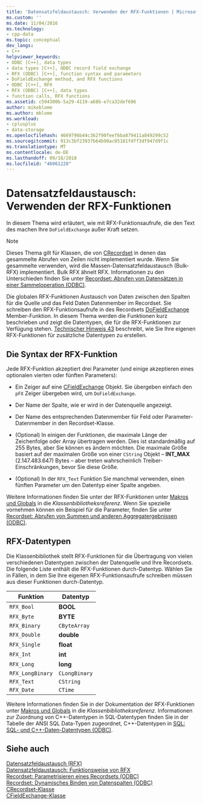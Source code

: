 ```yaml
---
title: 'Datensatzfeldaustausch: Verwenden der RFX-Funktionen | Microsoft-Dokumentation'
ms.custom: ''
ms.date: 11/04/2016
ms.technology:
- cpp-data
ms.topic: conceptual
dev_langs:
- C++
helpviewer_keywords:
- ODBC [C++], data types
- data types [C++], ODBC record field exchange
- RFX (ODBC) [C++], function syntax and parameters
- DoFieldExchange method, and RFX functions
- ODBC [C++], RFX
- RFX (ODBC) [C++], data types
- function calls, RFX functions
ms.assetid: c594300b-5a29-4119-a68b-e7ca32def696
author: mikeblome
ms.author: mblome
ms.workload:
- cplusplus
- data-storage
ms.openlocfilehash: 4669796b44c362f90feef6ba879411a849299c52
ms.sourcegitcommit: 913c3bf23937b64b90ac05181fdff3df947d9f1c
ms.translationtype: MT
ms.contentlocale: de-DE
ms.lasthandoff: 09/18/2018
ms.locfileid: "46061228"
---
```

# <a name="record-field-exchange-using-the-rfx-functions"></a>Datensatzfeldaustausch: Verwenden der RFX-Funktionen

In diesem Thema wird erläutert, wie mit RFX-Funktionsaufrufe, die den Text des machen Ihre `DoFieldExchange` außer Kraft setzen.  
  
> [!NOTE]
>  Dieses Thema gilt für Klassen, die von [CRecordset](../../mfc/reference/crecordset-class.md) in denen das gesammelte Abrufen von Zeilen nicht implementiert wurde. Wenn Sie gesammelte verwenden, wird die Massen-Datensatzfeldaustausch (Bulk-RFX) implementiert. Bulk RFX ähnelt RFX. Informationen zu den Unterschieden finden Sie unter [Recordset: Abrufen von Datensätzen in einer Sammeloperation (ODBC)](../../data/odbc/recordset-fetching-records-in-bulk-odbc.md).  
  
Die globalen RFX-Funktionen Austausch von Daten zwischen den Spalten für die Quelle und das Feld Daten Datenmember im Recordset. Sie schreiben den RFX-Funktionsaufrufe in des Recordsets [DoFieldExchange](../../mfc/reference/crecordset-class.md#dofieldexchange) Member-Funktion. In diesem Thema werden die Funktionen kurz beschrieben und zeigt die Datentypen, die für die RFX-Funktionen zur Verfügung stehen. [Technischer Hinweis 43](../../mfc/tn043-rfx-routines.md) beschreibt, wie Sie Ihre eigenen RFX-Funktionen für zusätzliche Datentypen zu erstellen.  
  
##  <a name="_core_rfx_function_syntax"></a> Die Syntax der RFX-Funktion  

Jede RFX-Funktion akzeptiert drei Parameter (und einige akzeptieren eines optionalen vierten oder fünften Parameters):  
  
- Ein Zeiger auf eine [CFieldExchange](../../mfc/reference/cfieldexchange-class.md) Objekt. Sie übergeben einfach den `pFX` Zeiger übergeben wird, um `DoFieldExchange`.  
  
- Der Name der Spalte, wie er wird in der Datenquelle angezeigt.  
  
- Der Name des entsprechenden Datenmember für Feld oder Parameter-Datenmember in den Recordset-Klasse.  
  
- (Optional) In einigen der Funktionen, die maximale Länge der Zeichenfolge oder Array übertragen werden. Dies ist standardmäßig auf 255 Bytes, aber Sie können es ändern möchten. Die maximale Größe basiert auf der maximalen Größe von einer `CString` Objekt – **INT_MAX** (2.147.483.647) Bytes – aber treten wahrscheinlich Treiber-Einschränkungen, bevor Sie diese Größe.  
  
- (Optional) In der `RFX_Text` Funktion Sie manchmal verwenden, einen fünften Parameter um den Datentyp einer Spalte angeben.  
  
Weitere Informationen finden Sie unter der RFX-Funktionen unter [Makros und Globals](../../mfc/reference/mfc-macros-and-globals.md) in die *Klassenbibliotheksreferenz*. Wenn Sie spezielle vornehmen können ein Beispiel für die Parameter, finden Sie unter [Recordset: Abrufen von Summen und anderen Aggregatergebnissen (ODBC)](../../data/odbc/recordset-obtaining-sums-and-other-aggregate-results-odbc.md).  
  
##  <a name="_core_rfx_data_types"></a> RFX-Datentypen  

Die Klassenbibliothek stellt RFX-Funktionen für die Übertragung von vielen verschiedenen Datentypen zwischen der Datenquelle und Ihre Recordsets. Die folgende Liste enthält die RFX-Funktionen durch-Datentyp. Wählen Sie in Fällen, in dem Sie Ihre eigenen RFX-Funktionsaufrufe schreiben müssen aus dieser Funktionen durch-Datentyp.  
  
|Funktion|Datentyp|  
|--------------|---------------|  
|`RFX_Bool`|**BOOL**|  
|`RFX_Byte`|**BYTE**|  
|`RFX_Binary`|`CByteArray`|  
|`RFX_Double`|**double**|  
|`RFX_Single`|**float**|  
|`RFX_Int`|**int**|  
|`RFX_Long`|**long**|  
|`RFX_LongBinary`|`CLongBinary`|  
|`RFX_Text`|`CString`|  
|`RFX_Date`|`CTime`|  
  

Weitere Informationen finden Sie in der Dokumentation der RFX-Funktionen unter [Makros und Globals](../../mfc/reference/mfc-macros-and-globals.md) in die *Klassenbibliotheksreferenz*. Informationen zur Zuordnung von C++-Datentypen in SQL-Datentypen finden Sie in der Tabelle der ANSI SQL Data-Typen zugeordnet, C++-Datentypen in [SQL: SQL- und C++-Daten-Datentypen (ODBC)](../../data/odbc/sql-sql-and-cpp-data-types-odbc.md).  
  
## <a name="see-also"></a>Siehe auch  

[Datensatzfeldaustausch (RFX)](../../data/odbc/record-field-exchange-rfx.md)<br/>
[Datensatzfeldaustausch: Funktionsweise von RFX](../../data/odbc/record-field-exchange-how-rfx-works.md)<br/>
[Recordset: Parametrisieren eines Recordsets (ODBC)](../../data/odbc/recordset-parameterizing-a-recordset-odbc.md)<br/>
[Recordset: Dynamisches Binden von Datenspalten (ODBC)](../../data/odbc/recordset-dynamically-binding-data-columns-odbc.md)<br/>
[CRecordset-Klasse](../../mfc/reference/crecordset-class.md)<br/>
[CFieldExchange-Klasse](../../mfc/reference/cfieldexchange-class.md)